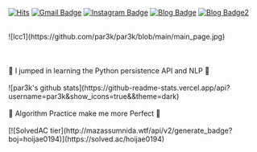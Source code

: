 [![Hits](https://hits.seeyoufarm.com/api/count/incr/badge.svg?url=https%3A%2F%2Fgithub.com%2Fpar3k&count_bg=%23FF0000&title_bg=%23000000&icon=&icon_color=%23E7E7E7&title=hits&edge_flat=false)](https://hits.seeyoufarm.com)
[![Gmail Badge](https://img.shields.io/badge/Gmail-d14836?style=flat-square&logo=Gmail&logoColor=white&link=mailto:hoijae0194@gmail.com)](mailto:hoijae0194@gmail.com)
[![Instagram Badge](https://img.shields.io/badge/-Instagram-dd2a7b?style=flat-square&logo=instagram&logoColor=white&link=https://www.instagram.com/zuzu_zzing/)](https://www.instagram.com/par3k/) 
[![Blog Badge](http://img.shields.io/badge/-KakaoBlog-yellow?style=flat-square&logoColor=black&logo=kakao&link=https://blog.naver.com/chajuhui123)](https://par3k.tistory.com)
[![Blog Badge2](http://img.shields.io/badge/-NaverBlog-brightgreen?style=flat-square&logo=NativeScript&link=https://blog.naver.com/hoijae0194)](https://blog.naver.com/hoijae0194)

</br>
![lcc1](https://github.com/par3k/par3k/blob/main/main_page.jpg)
</br></br></br></br>
🌱 I jumped in learning the Python persistence API and NLP 🌱
</br></br>
![par3k's github stats](https://github-readme-stats.vercel.app/api?username=par3k&show_icons=true&&theme=dark)
</br></br>
💪 Algorithm Practice make me more Perfect 💪
</br></br>
[![SolvedAC tier](http://mazassumnida.wtf/api/v2/generate_badge?boj=hoijae0194)](https://solved.ac/hoijae0194)
</br></br>

